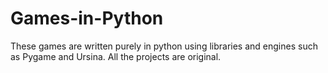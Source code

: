 # Games-in-Python
These games are written purely in python using libraries and engines such as Pygame and Ursina.
All the projects are original.
